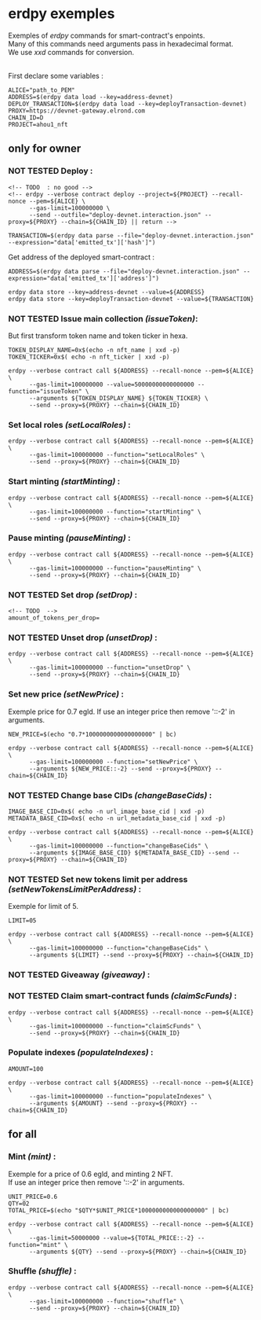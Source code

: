 # erdpy exemples #

Exemples of *erdpy* commands for smart-contract's enpoints.  
Many of this commands need arguments pass in hexadecimal format.  
We use *xxd* commands for conversion.  
   
<br />
First declare some variables :

    ALICE="path_to_PEM"
    ADDRESS=$(erdpy data load --key=address-devnet)
    DEPLOY_TRANSACTION=$(erdpy data load --key=deployTransaction-devnet)
    PROXY=https://devnet-gateway.elrond.com
    CHAIN_ID=D
    PROJECT=ahou1_nft


## only for owner ##

### **NOT TESTED** Deploy : ###

    <!-- TODO  : no good -->
    <!-- erdpy --verbose contract deploy --project=${PROJECT} --recall-nonce --pem=${ALICE} \
          --gas-limit=100000000 \
          --send --outfile="deploy-devnet.interaction.json" --proxy=${PROXY} --chain=${CHAIN_ID} || return -->

    TRANSACTION=$(erdpy data parse --file="deploy-devnet.interaction.json" --expression="data['emitted_tx']['hash']")

Get address of the deployed smart-contract :

    ADDRESS=$(erdpy data parse --file="deploy-devnet.interaction.json" --expression="data['emitted_tx']['address']")

    erdpy data store --key=address-devnet --value=${ADDRESS}
    erdpy data store --key=deployTransaction-devnet --value=${TRANSACTION}

### **NOT TESTED** Issue main collection *(issueToken)*: ###
But first transform token name and token ticker in hexa.

    TOKEN_DISPLAY_NAME=0x$(echo -n nft_name | xxd -p)
    TOKEN_TICKER=0x$( echo -n nft_ticker | xxd -p)

    erdpy --verbose contract call ${ADDRESS} --recall-nonce --pem=${ALICE} \
          --gas-limit=100000000 --value=50000000000000000 --function="issueToken" \
          --arguments ${TOKEN_DISPLAY_NAME} ${TOKEN_TICKER} \
          --send --proxy=${PROXY} --chain=${CHAIN_ID}


### Set local roles *(setLocalRoles)* : ###

    erdpy --verbose contract call ${ADDRESS} --recall-nonce --pem=${ALICE} \
          --gas-limit=100000000 --function="setLocalRoles" \
          --send --proxy=${PROXY} --chain=${CHAIN_ID}


### Start minting *(startMinting)* : ###

    erdpy --verbose contract call ${ADDRESS} --recall-nonce --pem=${ALICE} \
          --gas-limit=100000000 --function="startMinting" \
          --send --proxy=${PROXY} --chain=${CHAIN_ID}

### Pause minting *(pauseMinting)* : ###

    erdpy --verbose contract call ${ADDRESS} --recall-nonce --pem=${ALICE} \
          --gas-limit=100000000 --function="pauseMinting" \
          --send --proxy=${PROXY} --chain=${CHAIN_ID}

### **NOT TESTED** Set drop *(setDrop)* : ###

    <!-- TODO  -->
    amount_of_tokens_per_drop=

### **NOT TESTED** Unset drop *(unsetDrop)* : ###

    erdpy --verbose contract call ${ADDRESS} --recall-nonce --pem=${ALICE} \
          --gas-limit=100000000 --function="unsetDrop" \
          --send --proxy=${PROXY} --chain=${CHAIN_ID}

### Set new price *(setNewPrice)* :  ###
Exemple price for 0.7 egld. If use an integer price then remove '::-2' in arguments.
  
    NEW_PRICE=$(echo "0.7*1000000000000000000" | bc)

    erdpy --verbose contract call ${ADDRESS} --recall-nonce --pem=${ALICE} \
          --gas-limit=100000000 --function="setNewPrice" \
          --arguments ${NEW_PRICE::-2} --send --proxy=${PROXY} --chain=${CHAIN_ID}


### **NOT TESTED** Change base CIDs *(changeBaseCids)* : ###

    IMAGE_BASE_CID=0x$( echo -n url_image_base_cid | xxd -p)  
    METADATA_BASE_CID=0x$( echo -n url_metadata_base_cid | xxd -p)  

    erdpy --verbose contract call ${ADDRESS} --recall-nonce --pem=${ALICE} \
          --gas-limit=100000000 --function="changeBaseCids" \
          --arguments ${IMAGE_BASE_CID} ${METADATA_BASE_CID} --send --proxy=${PROXY} --chain=${CHAIN_ID}

### **NOT TESTED** Set new tokens limit per address *(setNewTokensLimitPerAddress)* : ###
Exemple for limit of 5.   

    LIMIT=05  

    erdpy --verbose contract call ${ADDRESS} --recall-nonce --pem=${ALICE} \
          --gas-limit=100000000 --function="changeBaseCids" \
          --arguments ${LIMIT} --send --proxy=${PROXY} --chain=${CHAIN_ID}

### **NOT TESTED** Giveaway *(giveaway)* : ###

  <!-- TODO  -->

### **NOT TESTED** Claim smart-contract funds *(claimScFunds)* : ###

    erdpy --verbose contract call ${ADDRESS} --recall-nonce --pem=${ALICE} \
          --gas-limit=100000000 --function="claimScFunds" \
          --send --proxy=${PROXY} --chain=${CHAIN_ID}

### Populate indexes *(populateIndexes)* : ###

    AMOUNT=100

    erdpy --verbose contract call ${ADDRESS} --recall-nonce --pem=${ALICE} \
          --gas-limit=100000000 --function="populateIndexes" \
          --arguments ${AMOUNT} --send --proxy=${PROXY} --chain=${CHAIN_ID}

## for all ##

### Mint *(mint)* : ###
Exemple for a price of 0.6 egld, and minting 2 NFT.   
If use an integer price then remove '::-2' in arguments.  

    UNIT_PRICE=0.6
    QTY=02
    TOTAL_PRICE=$(echo "$QTY*$UNIT_PRICE*1000000000000000000" | bc)

    erdpy --verbose contract call ${ADDRESS} --recall-nonce --pem=${ALICE} \
          --gas-limit=50000000 --value=${TOTAL_PRICE::-2} --function="mint" \
          --arguments ${QTY} --send --proxy=${PROXY} --chain=${CHAIN_ID}


### Shuffle *(shuffle)* : ###

    erdpy --verbose contract call ${ADDRESS} --recall-nonce --pem=${ALICE} \
          --gas-limit=100000000 --function="shuffle" \
          --send --proxy=${PROXY} --chain=${CHAIN_ID}


